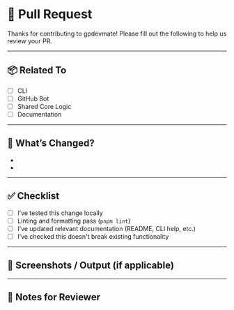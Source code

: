 # 🧠 Pull Request

Thanks for contributing to gpdevmate! Please fill out the following to help us review your PR.

---

## 📦 Related To

- [ ] CLI
- [ ] GitHub Bot
- [ ] Shared Core Logic
- [ ] Documentation

---

## 🔧 What’s Changed?

  <!-- Describe what this PR changes -->

-
-

---

## ✅ Checklist

- [ ] I’ve tested this change locally
- [ ] Linting and formatting pass (`pnpm lint`)
- [ ] I’ve updated relevant documentation (README, CLI help, etc.)
- [ ] I’ve checked this doesn't break existing functionality

---

## 🧪 Screenshots / Output (if applicable)

<!-- Paste CLI output, logs, or UI changes -->

---

## 📌 Notes for Reviewer

<!-- Optional: anything the reviewer should focus on or be aware of -->
